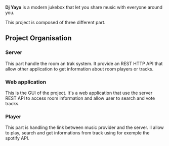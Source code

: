 **Dj Yayo** is a modern jukebox that let you share music with everyone around you.

This project is composed of three different part.

## Project Organisation ##

### Server ###
This part handle the room an trak system. It provide an REST HTTP API that allow other application to get information about room players or tracks.

### Web application ###
This is the GUI of the project. It's a web application that use the server REST API to access room information and allow user to search and vote tracks.

### Player ###
This part is handling  the link between music provider and the server. Il allow to play, search and get informations from track using for exemple the spotify API.